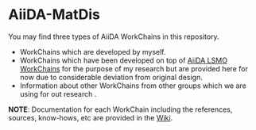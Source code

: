 # AiiDA-MatDis

You may find three types of AiiDA WorkChains in this
repository.

* WorkChains which are developed by myself.
* WorkChains which have been developed on top of [AiiDA LSMO WorkChains](https://github.com/danieleongari/aiida-lsmo) for the purpose of my research but are provided here for now due to considerable deviation from
original design.
* Information about other WorkChains from other groups which we are using for out research .

**NOTE**: Documentation for each WorkChain including the references, sources, know-hows, etc are provided in
the [Wiki](https://github.com/pzarabadip/aiida-MatDis/wiki).
